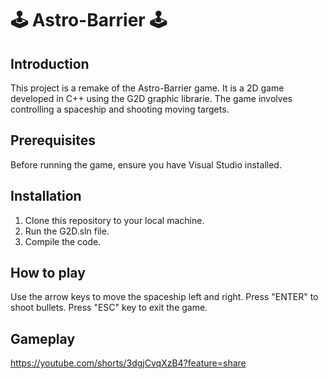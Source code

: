 # 🕹️ Astro-Barrier 🕹️

## Introduction

This project is a remake of the Astro-Barrier game. It is a 2D game developed in C++ using the G2D graphic librarie. The game involves controlling a spaceship and shooting moving targets.

## Prerequisites

Before running the game, ensure you have Visual Studio installed.

## Installation

1. Clone this repository to your local machine.
2. Run the G2D.sln file.
3. Compile the code.

## How to play

Use the arrow keys to move the spaceship left and right.
Press "ENTER" to shoot bullets.
Press "ESC" key to exit the game.

## Gameplay

https://youtube.com/shorts/3dgjCvqXzB4?feature=share 
